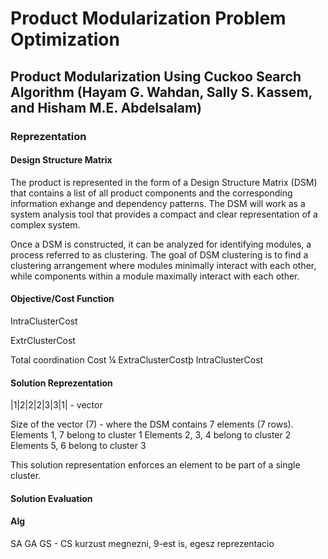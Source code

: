 # Product Modularization Problem Optimization

## Product Modularization Using Cuckoo Search Algorithm (Hayam G. Wahdan, Sally S. Kassem, and Hisham M.E. Abdelsalam)

### Reprezentation

#### Design Structure Matrix
The product is represented in the form of a Design Structure Matrix (DSM) that contains a list of all
product components and the corresponding information exhange and dependency patterns.
The DSM will work as a system analysis tool that provides a compact and clear representation of a
complex system.

Once a DSM is constructed, it can be analyzed for identifying
modules, a process referred to as clustering. The goal of DSM clustering is to find a
clustering arrangement where modules minimally interact with each other, while
components within a module maximally interact with each other.

#### Objective/Cost Function

IntraClusterCost

ExtrClusterCost

Total coordination Cost ¼ ExtraClusterCostþ IntraClusterCost

#### Solution Reprezentation

|1|2|2|2|3|3|1| - vector

Size of the vector (7) - where the DSM contains 7 elements (7 rows).
Elements 1, 7    belong to cluster 1
Elements 2, 3, 4 belong to cluster 2
Elements 5, 6    belong to cluster 3

This solution representation enforces an element to be part of a single cluster.

#### Solution Evaluation



#### Alg
 SA
 GA
 GS - CS
 kurzust megnezni, 9-est is, egesz reprezentacio